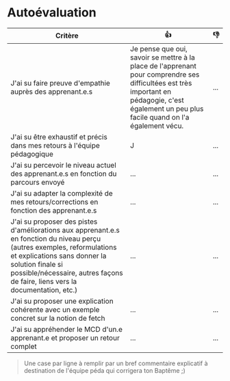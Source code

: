 # Autoévaluation

| Critère | 👍 | 👎 |
| ---------------- | ---------------- | ---------------- | 
| J'ai su faire preuve d'empathie auprès des apprenant.e.s | Je pense que oui, savoir se mettre à la place de l'apprenant pour comprendre ses difficultées est très important en pédagogie, c'est également un peu plus facile quand on l'a également vécu. | ... |
| J'ai su être exhaustif et précis dans mes retours à l'équipe pédagogique | J | ... |
| J'ai su percevoir le niveau actuel des apprenant.e.s en fonction du parcours envoyé | ... | ... |
| J'ai su adapter la complexité de mes retours/corrections en fonction des apprenant.e.s  | ... | ... |
| J'ai su proposer des pistes d'améliorations aux apprenant.e.s en fonction du niveau perçu (autres exemples, reformulations et explications sans donner la solution finale si possible/nécessaire, autres façons de faire, liens vers la documentation, etc.) | ... | ... |
| J'ai su proposer une explication cohérente avec un exemple concret sur la notion de fetch | ... | ... |
| J'ai su appréhender le MCD d'un.e apprenant.e et proposer un retour complet | ... | ... |

> Une case par ligne à remplir par un bref commentaire explicatif à destination de l'équipe péda qui corrigera ton Baptême ;)